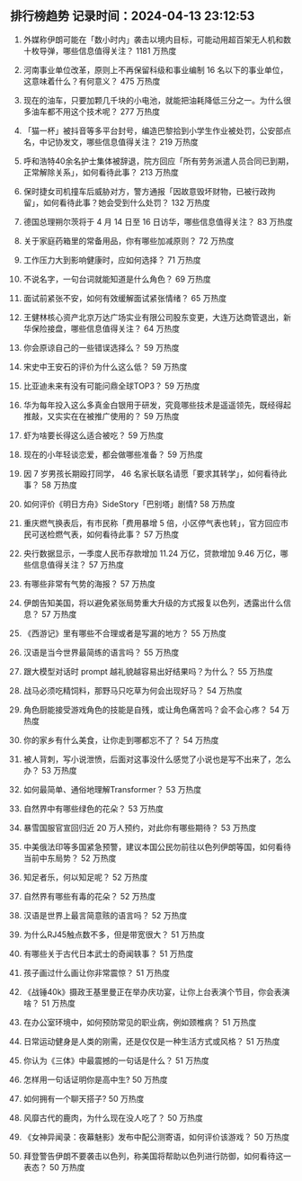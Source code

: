 
## 排行榜趋势 记录时间：2024-04-13 23:12:53
  
  1. 外媒称伊朗可能在「数小时内」袭击以境内目标，可能动用超百架无人机和数十枚导弹，哪些信息值得关注？ 1181 万热度
    
  2. 河南事业单位改革，原则上不再保留科级和事业编制 16 名以下的事业单位，这意味着什么？有何意义？ 475 万热度
    
  3. 现在的油车，只要加颗几千块的小电池，就能把油耗降低三分之一。为什么很多油车都不用这个技术呢？ 277 万热度
    
  4. 「猫一杯」被抖音等多平台封号，编造巴黎拾到小学生作业被处罚，公安部点名，中记协发文，哪些信息值得关注？ 219 万热度
    
  5. 呼和浩特40余名护士集体被辞退，院方回应「所有劳务派遣人员合同已到期，正常解除关系」，如何看待此事？ 213 万热度
    
  6. 保时捷女司机撞车后威胁对方，警方通报「因故意毁坏财物，已被行政拘留」，如何看待此事？她会受到什么处罚？ 132 万热度
    
  7. 德国总理朔尔茨将于 4 月 14 日至 16 日访华，哪些信息值得关注？ 83 万热度
    
  8. 关于家庭药箱里的常备用品，你有哪些加减原则？ 72 万热度
    
  9. 工作压力大到影响健康时，应如何选择？ 71 万热度
    
  10. 不说名字，一句台词就能知道是什么角色？ 69 万热度
    
  11. 面试前紧张不安，如何有效缓解面试紧张情绪？ 65 万热度
    
  12. 王健林核心资产北京万达广场实业有限公司股东变更，大连万达商管退出，新华保险接盘，哪些信息值得关注？ 64 万热度
    
  13. 你会原谅自己的一些错误选择么？ 59 万热度
    
  14. 宋史中王安石的评价为什么这么低？ 59 万热度
    
  15. 比亚迪未来有没有可能问鼎全球TOP3？ 59 万热度
    
  16. 华为每年投入这么多真金白银用于研发，究竟哪些技术是遥遥领先，既经得起推敲，又实实在在被推广使用的？ 59 万热度
    
  17. 虾为啥要长得这么适合被吃？ 59 万热度
    
  18. 现在的小年轻谈恋爱，都会做哪些准备？ 59 万热度
    
  19. 因 7 岁男孩长期殴打同学， 46 名家长联名请愿「要求其转学」，如何看待此事？ 58 万热度
    
  20. 如何评价《明日方舟》SideStory「巴别塔」剧情? 58 万热度
    
  21. 重庆燃气换表后，有市民称「费用暴增 5 倍，小区停气表也转」，官方回应市民可送检燃气表，如何看待此事？ 57 万热度
    
  22. 央行数据显示，一季度人民币存款增加 11.24 万亿，贷款增加 9.46 万亿，哪些信息值得关注？ 57 万热度
    
  23. 有哪些非常有气势的海报？ 57 万热度
    
  24. 伊朗告知美国，将以避免紧张局势重大升级的方式报复以色列，透露出什么信息？ 57 万热度
    
  25. 《西游记》里有哪些不合理或者是写漏的地方？ 55 万热度
    
  26. 汉语是当今世界最简练的语言吗？ 55 万热度
    
  27. 跟大模型对话时 prompt 越礼貌越容易出好结果吗？为什么？ 55 万热度
    
  28. 战马必须吃精饲料，那野马只吃草为何会出现好马？ 54 万热度
    
  29. 角色厨能接受游戏角色的技能是自残，或让角色痛苦吗？会不会心疼？ 54 万热度
    
  30. 你的家乡有什么美食，让你走到哪都忘不了？ 54 万热度
    
  31. 被人背刺，写小说泄愤，后面对这事没什么感觉了小说也是写不出来了，怎么办？ 53 万热度
    
  32. 如何最简单、通俗地理解Transformer？ 53 万热度
    
  33. 自然界中有哪些绿色的花朵？ 53 万热度
    
  34. 暴雪国服官宣回归近 20 万人预约，对此你有哪些期待？ 53 万热度
    
  35. 中美俄法印等多国紧急预警，建议本国公民勿前往以色列伊朗等国，如何看待当前中东局势？ 52 万热度
    
  36. 知足者乐，何以知足呢？ 52 万热度
    
  37. 自然界有哪些有毒的花朵？ 52 万热度
    
  38. 汉语是世界上最言简意赅的语言吗？ 52 万热度
    
  39. 为什么RJ45触点数不多，但是带宽很大？ 51 万热度
    
  40. 有哪些关于古代日本武士的奇闻轶事？ 51 万热度
    
  41. 孩子画过什么画让你非常震惊？ 51 万热度
    
  42. 《战锤40k》摄政王基里曼正在举办庆功宴，让你上台表演个节目，你会表演啥？ 51 万热度
    
  43. 在办公室环境中，如何预防常见的职业病，例如颈椎病？ 51 万热度
    
  44. 日常运动健身是人类的刚需，还是仅仅是一种生活方式或风格？ 51 万热度
    
  45. 你认为《三体》中最震撼的一句话是什么？ 51 万热度
    
  46. 怎样用一句话证明你是高中生? 50 万热度
    
  47. 如何拥有一个聊天搭子? 50 万热度
    
  48. 风靡古代的鹿肉，为什么现在没人吃了？ 50 万热度
    
  49. 《女神异闻录：夜幕魅影》发布中配公测寄语，如何评价该游戏？ 50 万热度
    
  50. 拜登警告伊朗不要袭击以色列，称美国将帮助以色列进行防御，如何看待这一表态？ 50 万热度
    